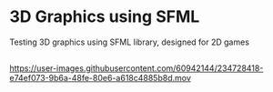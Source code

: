 # 3D Graphics using SFML

Testing 3D graphics using SFML library, designed for 2D games

##

https://user-images.githubusercontent.com/60942144/234728418-e74ef073-9b6a-48fe-80e6-a618c4885b8d.mov

